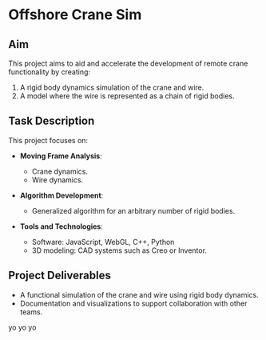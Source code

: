 # Offshore Crane Sim

## Aim

This project aims to aid and accelerate the development of remote crane functionality by creating:
1. A rigid body dynamics simulation of the crane and wire.
2. A model where the wire is represented as a chain of rigid bodies.

## Task Description

This project focuses on:

- **Moving Frame Analysis**:
  - Crane dynamics.
  - Wire dynamics.

- **Algorithm Development**:
  - Generalized algorithm for an arbitrary number of rigid bodies.

- **Tools and Technologies**:
  - Software: JavaScript, WebGL, C++, Python
  - 3D modeling: CAD systems such as Creo or Inventor.

## Project Deliverables

- A functional simulation of the crane and wire using rigid body dynamics.
- Documentation and visualizations to support collaboration with other teams.

yo yo yo